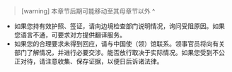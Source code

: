 > [warning] 本章节后期可能移动至其母章节以外
^
* 如果您持有效护照、签证，请向边境检查部门说明情况，询问受阻原因。如果您语言不通，可要求对方提供翻译服务。
* 如果您的合理要求未得到回应，请与中国使（领）馆联系。领事官员将向有关部门了解情况，并进行必要交涉。能否放行取决于实际情况。如果您受到不公正对待，请注意收集、保存证据，以便日后诉诸法律。
